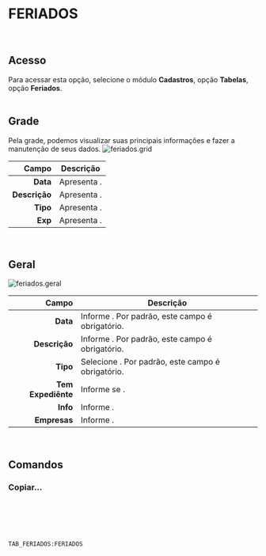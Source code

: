 # FERIADOS
<br>

## Acesso
Para acessar esta opção, selecione o módulo **Cadastros**, opção **Tabelas**, opção **Feriados**.
<br>
<br>

## Grade
Pela grade, podemos visualizar suas principais informações e fazer a manutenção de seus dados.
![feriados.grid](https://raw.githubusercontent.com/netforcews/docs-erp/master/cadastros/imagens/feriados.grid.png)

Campo | Descrição
--:|---
**Data** | Apresenta .
**Descrição** | Apresenta .
**Tipo** | Apresenta .
**Exp** | Apresenta .
<br>

## Geral
![feriados.geral](https://raw.githubusercontent.com/netforcews/docs-erp/master/cadastros/imagens/feriados.geral.png)

Campo | Descrição
--:|---
**Data** | Informe . Por padrão, este campo é obrigatório.
**Descrição** | Informe . Por padrão, este campo é obrigatório.
**Tipo** | Selecione . Por padrão, este campo é obrigatório.
**Tem Expediênte** | Informe se .
**Info** | Informe .
**Empresas** | Informe .
<br>

## Comandos
### Copiar...
<br>
<br>
<br>
<br>

```TAB_FERIADOS:FERIADOS```
